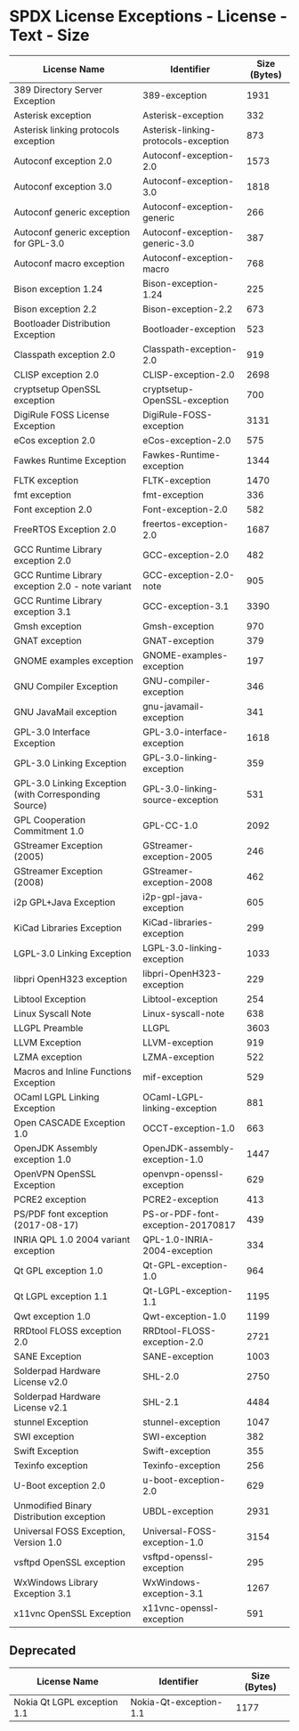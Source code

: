 # SPDX License Exceptions - License - Text - Size

| License Name | Identifier | Size (Bytes) |
| ------------ | ---------- | ------------ |
| 389 Directory Server Exception | 389-exception | 1931 |
| Asterisk exception | Asterisk-exception | 332 |
| Asterisk linking protocols exception | Asterisk-linking-protocols-exception | 873 |
| Autoconf exception 2.0 | Autoconf-exception-2.0 | 1573 |
| Autoconf exception 3.0 | Autoconf-exception-3.0 | 1818 |
| Autoconf generic exception | Autoconf-exception-generic | 266 |
| Autoconf generic exception for GPL-3.0 | Autoconf-exception-generic-3.0 | 387 |
| Autoconf macro exception | Autoconf-exception-macro | 768 |
| Bison exception 1.24 | Bison-exception-1.24 | 225 |
| Bison exception 2.2 | Bison-exception-2.2 | 673 |
| Bootloader Distribution Exception | Bootloader-exception | 523 |
| Classpath exception 2.0 | Classpath-exception-2.0 | 919 |
| CLISP exception 2.0 | CLISP-exception-2.0 | 2698 |
| cryptsetup OpenSSL exception | cryptsetup-OpenSSL-exception | 700 |
| DigiRule FOSS License Exception | DigiRule-FOSS-exception | 3131 |
| eCos exception 2.0 | eCos-exception-2.0 | 575 |
| Fawkes Runtime Exception | Fawkes-Runtime-exception | 1344 |
| FLTK exception | FLTK-exception | 1470 |
| fmt exception | fmt-exception | 336 |
| Font exception 2.0 | Font-exception-2.0 | 582 |
| FreeRTOS Exception 2.0 | freertos-exception-2.0 | 1687 |
| GCC Runtime Library exception 2.0 | GCC-exception-2.0 | 482 |
| GCC Runtime Library exception 2.0 - note variant | GCC-exception-2.0-note | 905 |
| GCC Runtime Library exception 3.1 | GCC-exception-3.1 | 3390 |
| Gmsh exception | Gmsh-exception | 970 |
| GNAT exception | GNAT-exception | 379 |
| GNOME examples exception | GNOME-examples-exception | 197 |
| GNU Compiler Exception | GNU-compiler-exception | 346 |
| GNU JavaMail exception | gnu-javamail-exception | 341 |
| GPL-3.0 Interface Exception | GPL-3.0-interface-exception | 1618 |
| GPL-3.0 Linking Exception | GPL-3.0-linking-exception | 359  |
| GPL-3.0 Linking Exception (with Corresponding Source) | GPL-3.0-linking-source-exception | 531 |
| GPL Cooperation Commitment 1.0 | GPL-CC-1.0 | 2092 |
| GStreamer Exception (2005) | GStreamer-exception-2005 | 246 |
| GStreamer Exception (2008) | GStreamer-exception-2008 | 462 |
| i2p GPL+Java Exception | i2p-gpl-java-exception | 605 |
| KiCad Libraries Exception | KiCad-libraries-exception | 299 |
| LGPL-3.0 Linking Exception | LGPL-3.0-linking-exception | 1033 |
| libpri OpenH323 exception | libpri-OpenH323-exception | 229 |
| Libtool Exception | Libtool-exception | 254 |
| Linux Syscall Note | Linux-syscall-note | 638 |
| LLGPL Preamble | LLGPL | 3603 |
| LLVM Exception | LLVM-exception | 919 |
| LZMA exception | LZMA-exception | 522 |
| Macros and Inline Functions Exception | mif-exception | 529 |
| OCaml LGPL Linking Exception | OCaml-LGPL-linking-exception | 881 |
| Open CASCADE Exception 1.0 | OCCT-exception-1.0 | 663 |
| OpenJDK Assembly exception 1.0 | OpenJDK-assembly-exception-1.0 | 1447 |
| OpenVPN OpenSSL Exception | openvpn-openssl-exception | 629 |
| PCRE2 exception | PCRE2-exception | 413 |
| PS/PDF font exception (2017-08-17) | PS-or-PDF-font-exception-20170817 | 439 |
| INRIA QPL 1.0 2004 variant exception | QPL-1.0-INRIA-2004-exception | 334 |
| Qt GPL exception 1.0 | Qt-GPL-exception-1.0 | 964 |
| Qt LGPL exception 1.1 | Qt-LGPL-exception-1.1 | 1195 |
| Qwt exception 1.0 | Qwt-exception-1.0 | 1199 |
| RRDtool FLOSS exception 2.0 | RRDtool-FLOSS-exception-2.0 | 2721 |
| SANE Exception | SANE-exception | 1003 |
| Solderpad Hardware License v2.0 | SHL-2.0 | 2750 |
| Solderpad Hardware License v2.1 | SHL-2.1 | 4484 |
| stunnel Exception | stunnel-exception | 1047 |
| SWI exception | SWI-exception | 382 |
| Swift Exception | Swift-exception | 355 |
| Texinfo exception | Texinfo-exception | 256 |
| U-Boot exception 2.0 | u-boot-exception-2.0 | 629 |
| Unmodified Binary Distribution exception | UBDL-exception | 2931 |
| Universal FOSS Exception, Version 1.0 | Universal-FOSS-exception-1.0 | 3154 |
| vsftpd OpenSSL exception | vsftpd-openssl-exception | 295 |
| WxWindows Library Exception 3.1 | WxWindows-exception-3.1 | 1267 |
| x11vnc OpenSSL Exception | x11vnc-openssl-exception | 591 |

## Deprecated

| License Name | Identifier | Size (Bytes) |
| ------------ | ---------- | ------------ |
| Nokia Qt LGPL exception 1.1 | Nokia-Qt-exception-1.1 | 1177 |
